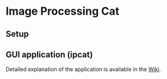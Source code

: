 # Image Processing Cat

## Setup

## GUI application (ipcat)

Detailed explanation of the application is available in the [Wiki](https://github.com/tkono17/ipcat/wiki/IpCAT).

